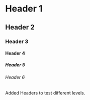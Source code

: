 # Header 1
## Header 2 
### Header 3
#### Header 4
##### Header 5
###### Header 6

Added Headers to test different levels. 

